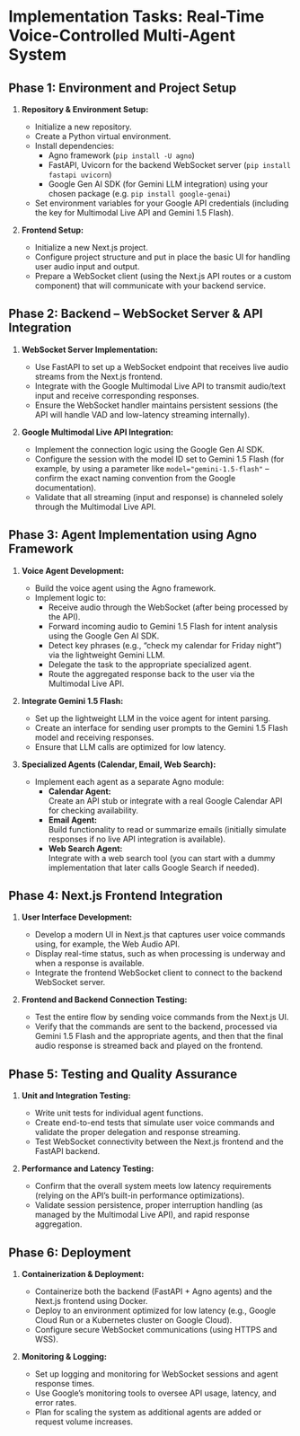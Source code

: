 # Implementation Tasks: Real-Time Voice-Controlled Multi-Agent System

## Phase 1: Environment and Project Setup
1. **Repository & Environment Setup:**
   - Initialize a new repository.
   - Create a Python virtual environment.
   - Install dependencies:
     - Agno framework (`pip install -U agno`)
     - FastAPI, Uvicorn for the backend WebSocket server (`pip install fastapi uvicorn`)
     - Google Gen AI SDK (for Gemini LLM integration) using your chosen package (e.g. `pip install google-genai`)
   - Set environment variables for your Google API credentials (including the key for Multimodal Live API and Gemini 1.5 Flash).

2. **Frontend Setup:**
   - Initialize a new Next.js project.
   - Configure project structure and put in place the basic UI for handling user audio input and output.
   - Prepare a WebSocket client (using the Next.js API routes or a custom component) that will communicate with your backend service.

## Phase 2: Backend – WebSocket Server & API Integration
1. **WebSocket Server Implementation:**
   - Use FastAPI to set up a WebSocket endpoint that receives live audio streams from the Next.js frontend.
   - Integrate with the Google Multimodal Live API to transmit audio/text input and receive corresponding responses.
   - Ensure the WebSocket handler maintains persistent sessions (the API will handle VAD and low-latency streaming internally).

2. **Google Multimodal Live API Integration:**
   - Implement the connection logic using the Google Gen AI SDK.
   - Configure the session with the model ID set to Gemini 1.5 Flash (for example, by using a parameter like `model="gemini-1.5-flash"` – confirm the exact naming convention from the Google documentation).
   - Validate that all streaming (input and response) is channeled solely through the Multimodal Live API.

## Phase 3: Agent Implementation using Agno Framework
1. **Voice Agent Development:**
   - Build the voice agent using the Agno framework.
   - Implement logic to:
     - Receive audio through the WebSocket (after being processed by the API).
     - Forward incoming audio to Gemini 1.5 Flash for intent analysis using the Google Gen AI SDK.
     - Detect key phrases (e.g., “check my calendar for Friday night”) via the lightweight Gemini LLM.
     - Delegate the task to the appropriate specialized agent.
     - Route the aggregated response back to the user via the Multimodal Live API.

2. **Integrate Gemini 1.5 Flash:**
   - Set up the lightweight LLM in the voice agent for intent parsing.
   - Create an interface for sending user prompts to the Gemini 1.5 Flash model and receiving responses.
   - Ensure that LLM calls are optimized for low latency.

3. **Specialized Agents (Calendar, Email, Web Search):**
   - Implement each agent as a separate Agno module:
     - **Calendar Agent:**  
       Create an API stub or integrate with a real Google Calendar API for checking availability.
     - **Email Agent:**  
       Build functionality to read or summarize emails (initially simulate responses if no live API integration is available).
     - **Web Search Agent:**  
       Integrate with a web search tool (you can start with a dummy implementation that later calls Google Search if needed).

## Phase 4: Next.js Frontend Integration
1. **User Interface Development:**
   - Develop a modern UI in Next.js that captures user voice commands using, for example, the Web Audio API.
   - Display real-time status, such as when processing is underway and when a response is available.
   - Integrate the frontend WebSocket client to connect to the backend WebSocket server.

2. **Frontend and Backend Connection Testing:**
   - Test the entire flow by sending voice commands from the Next.js UI.
   - Verify that the commands are sent to the backend, processed via Gemini 1.5 Flash and the appropriate agents, and then that the final audio response is streamed back and played on the frontend.

## Phase 5: Testing and Quality Assurance
1. **Unit and Integration Testing:**
   - Write unit tests for individual agent functions.
   - Create end-to-end tests that simulate user voice commands and validate the proper delegation and response streaming.
   - Test WebSocket connectivity between the Next.js frontend and the FastAPI backend.

2. **Performance and Latency Testing:**
   - Confirm that the overall system meets low latency requirements (relying on the API’s built-in performance optimizations).
   - Validate session persistence, proper interruption handling (as managed by the Multimodal Live API), and rapid response aggregation.

## Phase 6: Deployment
1. **Containerization & Deployment:**
   - Containerize both the backend (FastAPI + Agno agents) and the Next.js frontend using Docker.
   - Deploy to an environment optimized for low latency (e.g., Google Cloud Run or a Kubernetes cluster on Google Cloud).
   - Configure secure WebSocket communications (using HTTPS and WSS).

2. **Monitoring & Logging:**
   - Set up logging and monitoring for WebSocket sessions and agent response times.
   - Use Google’s monitoring tools to oversee API usage, latency, and error rates.
   - Plan for scaling the system as additional agents are added or request volume increases.